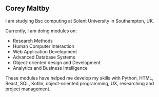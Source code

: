 ## Corey Maltby

I am studying Bsc computing at Solent University in Southampton, UK.

Currently, I am doing modules on:
* Research Methods
* Human Computer Interaction
* Web Application Development
* Advanced Database Systems
* Object-oriented design and Development
* Analytics and Business Intelligence

These modules have helped me develop my skills with Python, HTML, React, SQL, Kotlin, object-oriented programming, UX, researching and project management.

